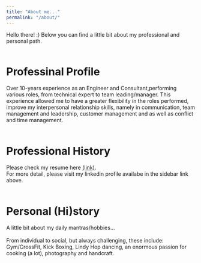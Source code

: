 ```yaml
---
title: "About me..."
permalink: "/about/"
---
```

Hello there! :)
Below you can find a little bit about my professional and personal path.
<br><br>
# Professinal Profile
Over 10-years experience as an Engineer and Consultant,performing various roles, from technical expert to team leading/manager.
This experience allowed me to have a greater flexibility in the roles performed, improve my interpersonal relationship skills, namely in communication, team management and leadership, customer management and as well as conflict and time management.
<br><br>
# Professional History
Please check my resume here [(link)](/images/).<br>
For more detail, please visit my linkedin profile availabe in the sidebar link above.
<br><br>
# Personal (Hi)story
A little bit about my daily mantras/hobbies...
<br><br>
From individual to social, but always challenging, these include: Gym/CrossFit, Kick Boxing, Lindy Hop dancing, an enormous passion for cooking (a lot), photography and handcraft.
